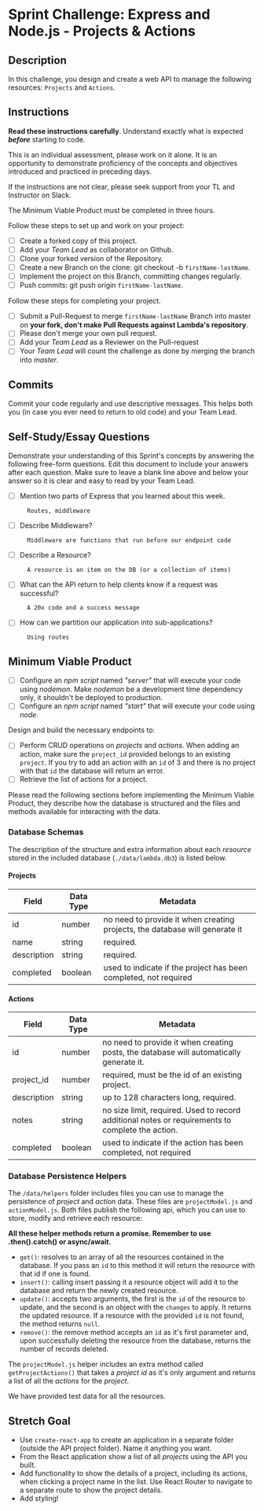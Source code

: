 # Sprint Challenge: Express and Node.js - Projects & Actions

## Description

In this challenge, you design and create a web API to manage the following resources: `Projects` and `Actions`.

## Instructions

**Read these instructions carefully**. Understand exactly what is expected **_before_** starting to code.

This is an individual assessment, please work on it alone. It is an opportunity to demonstrate proficiency of the concepts and objectives introduced and practiced in preceding days.

If the instructions are not clear, please seek support from your TL and Instructor on Slack.

The Minimum Viable Product must be completed in three hours.

Follow these steps to set up and work on your project:

-   [ ] Create a forked copy of this project.
-   [ ] Add your _Team Lead_ as collaborator on Github.
-   [ ] Clone your forked version of the Repository.
-   [ ] Create a new Branch on the clone: git checkout -b `firstName-lastName`.
-   [ ] Implement the project on this Branch, committing changes regularly.
-   [ ] Push commits: git push origin `firstName-lastName`.

Follow these steps for completing your project.

-   [ ] Submit a Pull-Request to merge `firstName-lastName` Branch into master on **your fork, don't make Pull Requests against Lambda's repository**.
-   [ ] Please don't merge your own pull request.
-   [ ] Add your _Team Lead_ as a Reviewer on the Pull-request
-   [ ] Your _Team Lead_ will count the challenge as done by merging the branch into _master_.

## Commits

Commit your code regularly and use descriptive messages. This helps both you (in case you ever need to return to old code) and your Team Lead.

## Self-Study/Essay Questions

Demonstrate your understanding of this Sprint's concepts by answering the following free-form questions. Edit this document to include your answers after each question. Make sure to leave a blank line above and below your answer so it is clear and easy to read by your Team Lead.

-   [ ] Mention two parts of Express that you learned about this week.

        Routes, middleware

-   [ ] Describe Middleware?

        Middleware are functions that run before our endpoint code

-   [ ] Describe a Resource?

        A resource is an item on the DB (or a collection of items)

-   [ ] What can the API return to help clients know if a request was successful?

        A 20x code and a success message

-   [ ] How can we partition our application into sub-applications?

        Using routes

## Minimum Viable Product

-   [ ] Configure an _npm script_ named _"server"_ that will execute your code using _nodemon_. Make _nodemon_ be a development time dependency only, it shouldn't be deployed to production.
-   [ ] Configure an _npm script_ named _"start"_ that will execute your code using _node_.

Design and build the necessary endpoints to:

-   [ ] Perform CRUD operations on _projects_ and _actions_. When adding an action, make sure the `project_id` provided belongs to an existing `project`. If you try to add an action with an `id` of 3 and there is no project with that `id` the database will return an error.
-   [ ] Retrieve the list of actions for a project.

Please read the following sections before implementing the Minimum Viable Product, they describe how the database is structured and the files and methods available for interacting with the data.

### Database Schemas

The description of the structure and extra information about each _resource_ stored in the included database (`./data/lambda.db3`) is listed below.

#### Projects

| Field       | Data Type | Metadata                                                                    |
| ----------- | --------- | --------------------------------------------------------------------------- |
| id          | number    | no need to provide it when creating projects, the database will generate it |
| name        | string    | required.                                                                   |
| description | string    | required.                                                                   |
| completed   | boolean   | used to indicate if the project has been completed, not required            |

#### Actions

| Field       | Data Type | Metadata                                                                                         |
| ----------- | --------- | ------------------------------------------------------------------------------------------------ |
| id          | number    | no need to provide it when creating posts, the database will automatically generate it.          |
| project_id  | number    | required, must be the id of an existing project.                                                 |
| description | string    | up to 128 characters long, required.                                                             |
| notes       | string    | no size limit, required. Used to record additional notes or requirements to complete the action. |
| completed   | boolean   | used to indicate if the action has been completed, not required                                  |

### Database Persistence Helpers

The `/data/helpers` folder includes files you can use to manage the persistence of _project_ and _action_ data. These files are `projectModel.js` and `actionModel.js`. Both files publish the following api, which you can use to store, modify and retrieve each resource:

**All these helper methods return a promise. Remember to use .then().catch() or async/await.**

-   `get()`: resolves to an array of all the resources contained in the database. If you pass an `id` to this method it will return the resource with that id if one is found.
-   `insert()`: calling insert passing it a resource object will add it to the database and return the newly created resource.
-   `update()`: accepts two arguments, the first is the `id` of the resource to update, and the second is an object with the `changes` to apply. It returns the updated resource. If a resource with the provided `id` is not found, the method returns `null`.
-   `remove()`: the remove method accepts an `id` as it's first parameter and, upon successfully deleting the resource from the database, returns the number of records deleted.

The `projectModel.js` helper includes an extra method called `getProjectActions()` that takes a _project id_ as it's only argument and returns a list of all the _actions_ for the _project_.

We have provided test data for all the resources.

## Stretch Goal

-   Use `create-react-app` to create an application in a separate folder (outside the API project folder). Name it anything you want.
-   From the React application show a list of all _projects_ using the API you built.
-   Add functionality to show the details of a project, including its actions, when clicking a project name in the list. Use React Router to navigate to a separate route to show the project details.
-   Add styling!
